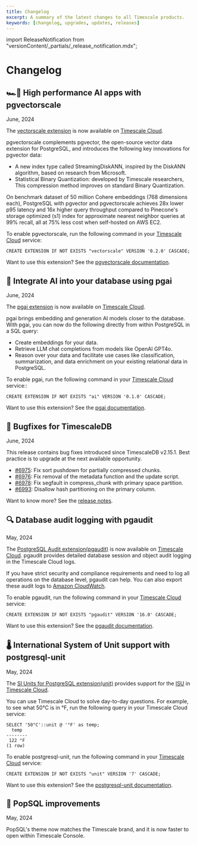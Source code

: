 ```yaml
---
title: Changelog
excerpt: A summary of the latest changes to all Timescale products.
keywords: [changelog, upgrades, updates, releases]
---
```


import ReleaseNotification from "versionContent/_partials/_release_notification.mdx";

# Changelog


## 🏎️💨 High performance AI apps with pgvectorscale

<Label type="date">June, 2024</Label>

The [vectorscale extension][pgvectorscale] is now available on [Timescale Cloud][signup].

pgvectorscale complements pgvector, the open-source vector data extension for PostgreSQL, and introduces the 
following key innovations for pgvector data:

- A new index type called StreamingDiskANN, inspired by the DiskANN algorithm, based on research from Microsoft.
- Statistical Binary Quantization: developed by Timescale researchers, This compression method improves on 
  standard Binary Quantization.

On benchmark dataset of 50 million Cohere embeddings (768 dimensions each), PostgreSQL with pgvector and 
pgvectorscale achieves 28x lower p95 latency and 16x higher query throughput compared to Pinecone's storage 
optimized (s1) index for approximate nearest neighbor queries at 99% recall, all at 75% less cost when 
self-hosted on AWS EC2.

To enable pgvectorscale, run the following command in your [Timescale Cloud][signup] service:
```
CREATE EXTENSION IF NOT EXISTS "vectorscale" VERSION '0.2.0' CASCADE;
```

Want to use this extension? See the [pgvectorscale documentation][pgvectorscale].

## 🧐 Integrate AI into your database using pgai

<Label type="date">June, 2024</Label>

The [pgai extension][pgai] is now available on [Timescale Cloud][signup].

pgai brings embedding and generation AI models closer to the database. With pgai, you can now do the following directly 
from within PostgreSQL in a SQL query:

* Create embeddings for your data.
* Retrieve LLM chat completions from models like OpenAI GPT4o.
* Reason over your data and facilitate use cases like classification, summarization, and data enrichment on your existing relational data in PostgreSQL.

To enable pgai, run the following command in your [Timescale Cloud][signup] service::

```
CREATE EXTENSION IF NOT EXISTS "ai" VERSION '0.1.0' CASCADE;
```

Want to use this extension? See the [pgai documentation][pgai].


## 🐛 Bugfixes for TimescaleDB
<Label type="date">June, 2024</Label>

This release contains bug fixes introduced since TimescaleDB v2.15.1.
Best practice is to upgrade at the next available opportunity.

- [#6975](https://github.com/timescale/timescaledb/issues/6975): Fix sort pushdown for partially compressed chunks.
- [#6976](https://github.com/timescale/timescaledb/issues/6976): Fix removal of the metadata function and the update script.
- [#6978](https://github.com/timescale/timescaledb/issues/6978): Fix segfault in compress_chunk with primary space partition.
- [#6993](https://github.com/timescale/timescaledb/issues/6993): Disallow hash partitioning on the primary column.

Want to know more? See the [release notes][timescaledb-releases].

## 🔍 Database audit logging with pgaudit
<Label type="date">May, 2024</Label>

The [PostgreSQL Audit extension(pgaudit)](https://github.com/pgaudit/pgaudit/) is now available on [Timescale Cloud][signup]. 
pgaudit provides detailed database session and object audit logging in the Timescale 
Cloud logs.

If you have strict security and compliance requirements and need to log all operations 
on the database level, pgaudit can help. You can also export these audit logs to
[Amazon CloudWatch](https://aws.amazon.com/cloudwatch/).

To enable pgaudit, run the following command in your [Timescale Cloud][signup] service:

```
CREATE EXTENSION IF NOT EXISTS "pgaudit" VERSION '16.0' CASCADE;
```

Want to use this extension? See the [pgaudit documentation](https://github.com/pgaudit/pgaudit/).

## 🌡 International System of Unit support with postgresql-unit
<Label type="date">May, 2024</Label>

The [SI Units for PostgreSQL extension(unit)](https://github.com/df7cb/postgresql-unit) provides support for the 
[ISU](https://en.wikipedia.org/wiki/International_System_of_Units) in [Timescale Cloud][signup]. 

You can use Timescale Cloud to solve day-to-day questions. For example, to see what 50°C is in °F, run the following 
query in your Timescale Cloud service:

```
SELECT '50°C'::unit @ '°F' as temp;
  temp
--------
 122 °F
(1 row)
```

To enable postgresql-unit, run the following command in your [Timescale Cloud][signup] service:

```
CREATE EXTENSION IF NOT EXISTS "unit" VERSION '7' CASCADE;
```

Want to use this extension? See the [postgresql-unit documentation](https://github.com/df7cb/postgresql-unit).

## 🎨 PopSQL improvements
<Label type="date">May, 2024</Label>

PopSQL's theme now matches the Timescale brand, and it is now faster to open within Timescale Console.

[release-notes]: /about/:currentVersion:/release-notes/
[timescaledb-releases]: https://github.com/timescale/timescaledb/releases/
[pgai]: https://github.com/timescale/pgai
[pgvectorscale]: https://github.com/timescale/pgvectorscale/
[signup]: https://console.cloud.timescale.com/signup